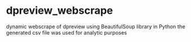 # dpreview_webscrape
dynamic webscrape of dpreview using BeautifulSoup library in Python
the generated csv file was used for analytic purposes
